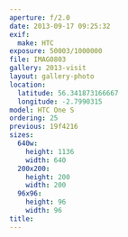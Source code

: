 ```yaml
---
aperture: f/2.0
date: 2013-09-17 09:25:32
exif:
  make: HTC
exposure: 50003/1000000
file: IMAG0803
gallery: 2013-visit
layout: gallery-photo
location:
  latitude: 56.341873166667
  longitude: -2.7990315
model: HTC One S
ordering: 25
previous: 19f4216
sizes:
  640w:
    height: 1136
    width: 640
  200x200:
    height: 200
    width: 200
  96x96:
    height: 96
    width: 96
title: 
---
```

